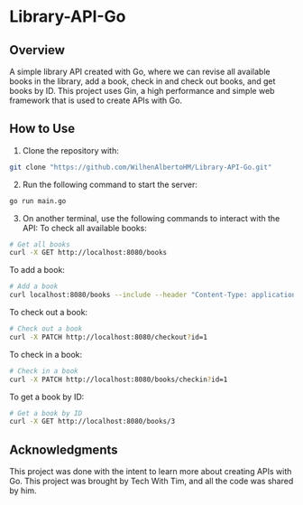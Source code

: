 # Library-API-Go
## Overview
A simple library API created with Go, where we can revise all available books in the library, add a book, check in and check out books, and get books by ID. This project uses Gin, a high performance and simple web framework that is used to create APIs with Go.  

## How to Use
1. Clone the repository with: 
```bash
git clone "https://github.com/WilhenAlbertoHM/Library-API-Go.git"
```

2. Run the following command to start the server:
```bash
go run main.go
```

3. On another terminal, use the following commands to interact with the API:
To check all available books:
```bash
# Get all books
curl -X GET http://localhost:8080/books
```

To add a book:
```bash
# Add a book
curl localhost:8080/books --include --header "Content-Type: application/json" -d @body.json --request "POST"
```

To check out a book:
```bash
# Check out a book
curl -X PATCH http://localhost:8080/checkout?id=1
```

To check in a book:
```bash
# Check in a book
curl -X PATCH http://localhost:8080/books/checkin?id=1
```

To get a book by ID:
```bash
# Get a book by ID
curl -X GET http://localhost:8080/books/3
```

## Acknowledgments
This project was done with the intent to learn more about creating APIs with Go. This project was brought by Tech With Tim, and all the code was shared by him.
